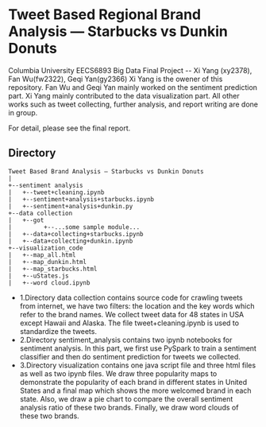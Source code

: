 # Tweet Based Regional Brand Analysis — Starbucks vs Dunkin Donuts
Columbia University EECS6893 Big Data Final Project -- Xi Yang (xy2378), Fan Wu(fw2322), Geqi Yan(gy2366)
Xi Yang is the owener of this repository. Fan Wu and Geqi Yan mainly worked on the sentiment prediction part. Xi Yang mainly contributed to the data visualization part. All other works such as tweet collecting, further analysis, and report writing are done in group.

For detail, please see the final report.

## Directory
```
Tweet Based Brand Analysis — Starbucks vs Dunkin Donuts
|
+--sentiment analysis
|   +--tweet+cleaning.ipynb
|   +--sentiment+analysis+starbucks.ipynb
|   +--sentiment+analysis+dunkin.py
+--data collection
|   +--got
|         +--...some sample module...
|   +--data+collecting+starbucks.ipynb
|   +--data+collecting+dunkin.ipynb
+--visualization_code
|   +--map_all.html
|   +--map_dunkin.html
|   +--map_starbucks.html
|   +--uStates.js
|   +--word cloud.ipynb
```
* 1.Directory data collection contains source code for crawling tweets from internet, we have two filters: the location and the key words which refer to the brand names. We collect tweet data for 48 states in USA except Hawaii and Alaska. The file tweet+cleaning.ipynb is used to standardize the tweets.
* 2.Directory sentiment_analysis contains two ipynb notebooks for sentiment analysis. In this part, we first use PySpark to train a sentiment classifier and then do sentiment prediction for tweets we collected.
* 3.Directory visualization contains one java script file and three html files as well as two ipynb files. We draw three popularity maps to demonstrate the popularity of each brand in different states in United States and a final map which shows the more welcomed brand in each state. Also, we draw a pie chart to compare the overall sentiment analysis ratio of these two brands. Finally, we draw word clouds of these two brands.
